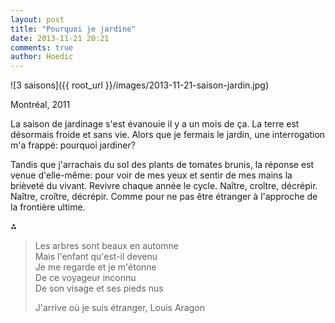 ```yaml
---
layout: post
title: "Pourquoi je jardine"
date: 2013-11-21 20:21
comments: true
author: Hoedic
---
```


![3 saisons]({{ root_url }}/images/2013-11-21-saison-jardin.jpg)
<div class="photoattrib">Montréal, 2011</div>

La saison de jardinage s'est évanouie il y a un mois de ça. La terre est désormais froide et sans vie. Alors que je fermais le jardin, une interrogation m'a frappé: pourquoi jardiner?

Tandis que j'arrachais du sol des plants de tomates brunis, la réponse est venue d'elle-même: pour voir de mes yeux et sentir de mes mains la brièveté du vivant. Revivre chaque année le cycle. Naître, croître, décrépir. Naître, croître, décrépir. Comme pour ne pas être étranger à l'approche de la frontière ultime.

⁂

> Les arbres sont beaux en automne <br/>
> Mais l'enfant qu'est-il devenu<br/>
> Je me regarde et je m'étonne<br/>
> De ce voyageur inconnu<br/>
> De son visage et ses pieds nus
> <div class="attrib">J'arrive où je suis étranger, Louis Aragon</div>


